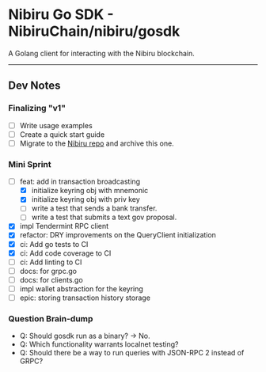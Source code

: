 # Nibiru Go SDK - NibiruChain/nibiru/gosdk

A Golang client for interacting with the Nibiru blockchain.

--- 

## Dev Notes

### Finalizing "v1"

- [ ] Write usage examples
- [ ] Create a quick start guide
- [ ] Migrate to the [Nibiru repo](https://github.com/NibiruChain/nibiru) and archive this one.

### Mini Sprint

- [ ] feat: add in transaction broadcasting
  - [x] initialize keyring obj with mnemonic
  - [x] initialize keyring obj with priv key
  - [ ] write a test that sends a bank transfer.
  - [ ] write a test that submits a text gov proposal.
- [x] impl Tendermint RPC client
- [x] refactor: DRY improvements on the QueryClient initialization
- [x] ci: Add go tests to CI
- [x] ci: Add code coverage to CI
- [ ] ci: Add linting to CI
- [ ] docs: for grpc.go
- [ ] docs: for clients.go
- [ ] impl wallet abstraction for the keyring
- [ ] epic: storing transaction history storage 

### Question Brain-dump

- Q: Should gosdk run as a binary? -> No.
- Q: Which functionality warrants localnet testing?
- Q: Should there be a way to run queries with JSON-RPC 2 instead of GRPC?
